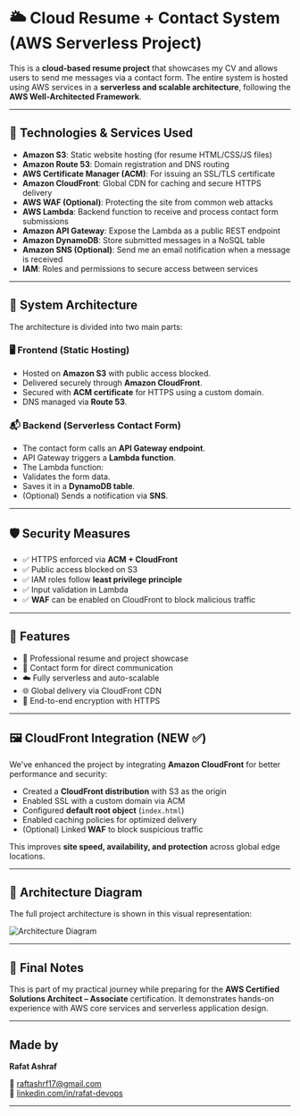 # 🌥️ Cloud Resume + Contact System (AWS Serverless Project)

This is a **cloud-based resume project** that showcases my CV and allows users to send me messages via a contact form. The entire system is hosted using AWS services in a **serverless and scalable architecture**, following the **AWS Well-Architected Framework**.

---

## 🔧 Technologies & Services Used

- **Amazon S3**: Static website hosting (for resume HTML/CSS/JS files)
- **Amazon Route 53**: Domain registration and DNS routing
- **AWS Certificate Manager (ACM)**: For issuing an SSL/TLS certificate
- **Amazon CloudFront**: Global CDN for caching and secure HTTPS delivery
- **AWS WAF (Optional)**: Protecting the site from common web attacks
- **AWS Lambda**: Backend function to receive and process contact form submissions
- **Amazon API Gateway**: Expose the Lambda as a public REST endpoint
- **Amazon DynamoDB**: Store submitted messages in a NoSQL table
- **Amazon SNS (Optional)**: Send me an email notification when a message is received
- **IAM**: Roles and permissions to secure access between services

---

## 🧠 System Architecture

The architecture is divided into two main parts:

### 🖥️ Frontend (Static Hosting)

- Hosted on **Amazon S3** with public access blocked.
- Delivered securely through **Amazon CloudFront**.
- Secured with **ACM certificate** for HTTPS using a custom domain.
- DNS managed via **Route 53**.

### 📬 Backend (Serverless Contact Form)

- The contact form calls an **API Gateway endpoint**.
- API Gateway triggers a **Lambda function**.
- The Lambda function:
- Validates the form data.
- Saves it in a **DynamoDB table**.
- (Optional) Sends a notification via **SNS**.

---

## 🛡️ Security Measures

- ✅ HTTPS enforced via **ACM + CloudFront**  
- ✅ Public access blocked on S3  
- ✅ IAM roles follow **least privilege principle**  
- ✅ Input validation in Lambda  
- ✅ **WAF** can be enabled on CloudFront to block malicious traffic

---

## 🎯 Features

- 🧾 Professional resume and project showcase
- 📩 Contact form for direct communication
- ☁️ Fully serverless and auto-scalable
- 🌐 Global delivery via CloudFront CDN
- 🔐 End-to-end encryption with HTTPS

---

## 🖼️ CloudFront Integration (NEW ✅)

We've enhanced the project by integrating **Amazon CloudFront** for better performance and security:

- Created a **CloudFront distribution** with S3 as the origin
- Enabled SSL with a custom domain via ACM
- Configured **default root object** (`index.html`)
- Enabled caching policies for optimized delivery
- (Optional) Linked **WAF** to block suspicious traffic

This improves **site speed, availability, and protection** across global edge locations.

---

## 📸 Architecture Diagram

The full project architecture is shown in this visual representation:

![Architecture Diagram](./A_schematic_diagram_in_a_digital_vector_illustrati.png)

---

## 🏁 Final Notes

This is part of my practical journey while preparing for the **AWS Certified Solutions Architect – Associate** certification. It demonstrates hands-on experience with AWS core services and serverless application design.

---

## Made by

**Rafat Ashraf**  

📧 raftashrf17@gmail.com  
🔗 [linkedin.com/in/rafat-devops](https://linkedin.com/in/rafat-devops)

---
